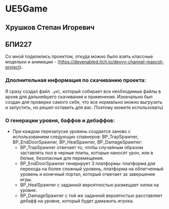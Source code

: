 # UE5Game

## Хрушков Степан Игоревич
## БПИ227

Со мной поделились проектом, откуда можно было взять классные модельки и анимации - (https://devenabled.itch.io/devvy-channel-mascot-project).

### Дполнительная информация по скачиванию проекта:

Я сразу создал файл ```.yml```, который собирает все необходимые файлы в архив для дальнейшего скачивания и применения.
Изначально был создан для проверки самого себя, что все нормально можно выгрузить и запустить, но решил оставить для вас. Поэтому можете использовать)

### О генерации уровня, баффов и дебаффов:
- При каждом перезапуске уровень создается заново с использованием следующих спавнеров: BP_TrapSpawner, BP_EndDoorSpawner, BP_HealSpawner, BP_DamageSpawner:
  - BP_TrapSpawner отвечает то, чтобы случайным образом заставлять пол в черные плиты, которые наносят урон, или в белые, безопасные для перемещения.
  - BP_EndDoorSpawner генерирует 3 платформы: платформа для перехода на более сложный уровень, платформа на облегченный уровень и конечный портал, который отвечает за завершение игры.
  - BP_HealSpawner с заданной вероятностью размещает хилки на уровне.
  - BP_DamageSpawner с той же заданной вероятнстью расставляет дебафф на уровне, который будет дамажить игрока.
 


